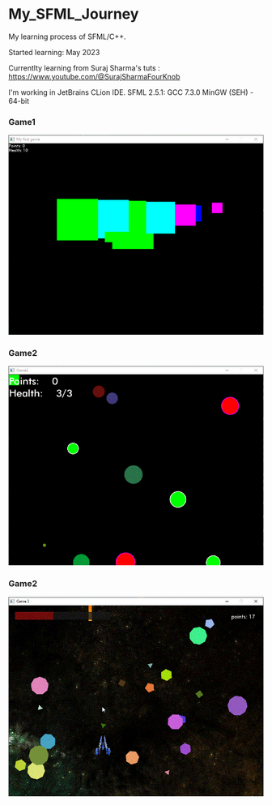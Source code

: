 # My_SFML_Journey
My learning process of SFML/C++.

Started learning: May 2023

Currentlty learning from Suraj Sharma's tuts : https://www.youtube.com/@SurajSharmaFourKnob

I'm working in JetBrains CLion IDE.
SFML 2.5.1: GCC 7.3.0 MinGW (SEH) - 64-bit

### Game1
![](CreatingWindow/Game1.gif)
### Game2
![](Game2/Game2.gif)
### Game2
![](Game3/game3.gif)
